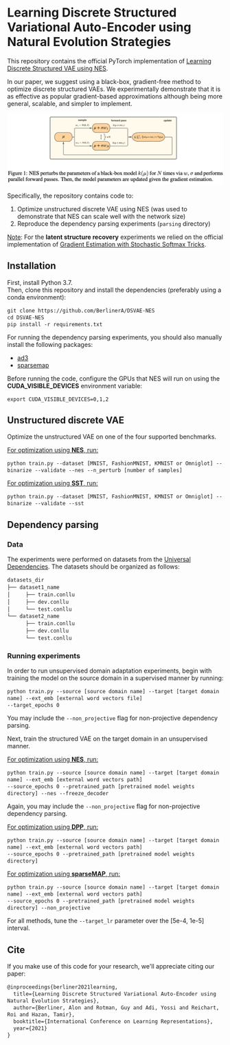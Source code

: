 # Learning Discrete Structured Variational Auto-Encoder using Natural Evolution Strategies

This repository contains the official PyTorch implementation of [Learning Discrete Structured VAE using NES](https://openreview.net/pdf?id=JJCjv4dAbyL).

In our paper, we suggest using a black-box, gradient-free method to optimize discrete structured VAEs.
We experimentally demonstrate that it is as effective as popular gradient-based approximations although
being more general, scalable, and simpler to implement.

![alt text](./figures/nes_illustration.png)

Specifically, the repository contains code to:
1) Optimize unstructured discrete VAE using NES (was used to demonstrate that NES can scale well with the network size)
2) Reproduce the dependency parsing experiments (`parsing` directory)

<u>Note</u>: For the <b>latent structure recovery</b> experiments we relied on
the official implementation of [Gradient Estimation with
Stochastic Softmax Tricks](https://github.com/choidami/sst).

## Installation
First, install Python 3.7. \
Then, clone this repository and install the dependencies (preferably using a conda environment):
```
git clone https://github.com/BerlinerA/DSVAE-NES
cd DSVAE-NES
pip install -r requirements.txt
```
For running the dependency parsing experiments, you should also manually install the following packages:
* [ad3](https://github.com/andre-martins/ad3)
* [sparsemap](https://github.com/vene/sparsemap)

Before running the code, configure the GPUs that NES will run on using the <b>CUDA_VISIBLE_DEVICES</b> environment variable:
```
export CUDA_VISIBLE_DEVICES=0,1,2
```

## Unstructured discrete VAE
Optimize the unstructured VAE on one of the four supported benchmarks.

<u>For optimization using <b>NES</b>, run:</u>
```
python train.py --dataset [MNIST, FashionMNIST, KMNIST or Omniglot] --binarize --validate --nes --n_perturb [number of samples]
```

<u>For optimization using <b>SST</b>, run:</u>
```
python train.py --dataset [MNIST, FashionMNIST, KMNIST or Omniglot] --binarize --validate --sst
```

## Dependency parsing

### Data 
The experiments were performed on datasets from the [Universal Dependencies](https://universaldependencies.org/).
The datasets should be organized as follows:
```bash
datasets_dir
├── dataset1_name
│     ├── train.conllu
│     ├── dev.conllu
│     └── test.conllu
└── dataset2_name
      ├── train.conllu
      ├── dev.conllu
      └── test.conllu
```

### Running experiments
In order to run unsupervised domain adaptation experiments,
begin with training the model on the source domain in a supervised manner by running:
```
python train.py --source [source domain name] --target [target domain name] --ext_emb [external word vectors file]
--target_epochs 0
```
You may include the `--non_projective` flag for non-projective dependency parsing.

Next, train the structured VAE on the target domain in an unsupervised manner.

<u>For optimization using <b>NES</b>, run:</u>
```
python train.py --source [source domain name] --target [target domain name] --ext_emb [external word vectors path]
--source_epochs 0 --pretrained_path [pretrained model weights directory] --nes --freeze_decoder
```
Again, you may include the `--non_projective` flag for non-projective dependency parsing.

<u>For optimization using <b>DPP</b>, run:</u>
```
python train.py --source [source domain name] --target [target domain name] --ext_emb [external word vectors path]
--source_epochs 0 --pretrained_path [pretrained model weights directory]
```

<u>For optimization using <b>sparseMAP</b>, run:</u>
```
python train.py --source [source domain name] --target [target domain name] --ext_emb [external word vectors path]
--source_epochs 0 --pretrained_path [pretrained model weights directory] --non_projective
```

For all methods, tune the `--target_lr` parameter over the [5e-4, 1e-5] interval.

## Cite
If you make use of this code for your research, we'll appreciate citing our paper:
```
@inproceedings{berliner2021learning,
  title={Learning Discrete Structured Variational Auto-Encoder using Natural Evolution Strategies},
  author={Berliner, Alon and Rotman, Guy and Adi, Yossi and Reichart, Roi and Hazan, Tamir},
  booktitle={International Conference on Learning Representations},
  year={2021}
}
```

